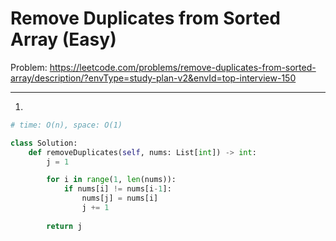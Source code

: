 Remove Duplicates from Sorted Array (Easy)
===

Problem: https://leetcode.com/problems/remove-duplicates-from-sorted-array/description/?envType=study-plan-v2&envId=top-interview-150

---

1. 
```python
# time: O(n), space: O(1)

class Solution:
    def removeDuplicates(self, nums: List[int]) -> int:
        j = 1

        for i in range(1, len(nums)):
            if nums[i] != nums[i-1]:
                nums[j] = nums[i]
                j += 1
        
        return j
```
